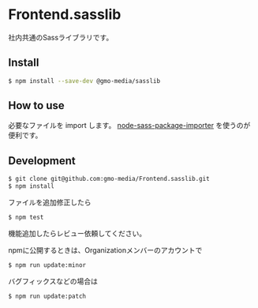 # Frontend.sasslib
社内共通のSassライブラリです。

## Install
```bash
$ npm install --save-dev @gmo-media/sasslib
```

## How to use
必要なファイルを import します。
[node-sass-package-importer](https://www.npmjs.com/package/node-sass-package-importer) を使うのが便利です。

## Development
```bash
$ git clone git@github.com:gmo-media/Frontend.sasslib.git
$ npm install
```

ファイルを追加修正したら

```bash
$ npm test
```

機能追加したらレビュー依頼してください。

npmに公開するときは、Organizationメンバーのアカウントで

```bash
$ npm run update:minor
```

バグフィックスなどの場合は

```bash
$ npm run update:patch
```
